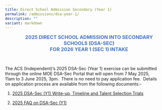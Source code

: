 ```yaml
---
title: Direct School Admission Secondary (Year 1)
permalink: /admissions/dsa-year-1/
description: ""
variant: markdown
---
```

<p align="center" style="margin-left: 36.0pt; text-align: center;" class="x_MsoNormal"><strong><span style="font-size: 12.0pt; color: #4472c4;">2025 DIRECT SCHOOL ADMISSION INTO SECONDARY SCHOOLS (DSA-SEC)</span></strong><br>
<strong><span style="font-size: 12.0pt; color: #4472c4;">FOR 2026 YEAR 1 (SEC 1) INTAKE</span></strong><br>

</p><p>
<br>
</p>
The ACS (Independent)’s 2025 DSA-Sec (Year 1) exercise can be submitted through the online MOE DSA-Sec Portal that&nbsp;will open from 7 May 2025, 11am to 3 June 2025, 3pm.&nbsp; There is no need to pay application fee. &nbsp;Details on application process are available from the following documents:-

<ol data-tight="true" class="tight">
<li>
<p><a href="/files/Admissions/2025_DSA_Sec__Y1__Write_up__Timeline_and_Talent_Selection_Trials.pdf" rel="noopener noreferrer nofollow" target="_blank">2025 DSA-Sec (Y1) Write-up, Timeline and Talent Selection Trials</a>
</p>
</li>
<li>
<p><a href="/files/Admissions/2025_FAQ_on_DSA_Sec__Y1_.pdf" rel="noopener noreferrer nofollow" target="_blank">2025 FAQ on DSA-Sec (Y1)</a>
</p>
</li>
</ol>
<p></p>